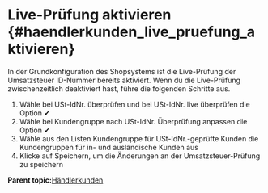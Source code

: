 # Live-Prüfung aktivieren {#haendlerkunden_live_pruefung_aktivieren}

In der Grundkonfiguration des Shopsystems ist die Live-Prüfung der Umsatzsteuer ID-Nummer bereits aktiviert. Wenn du die Live-Prüfung zwischenzeitlich deaktiviert hast, führe die folgenden Schritte aus.

1.  Wähle bei USt-IdNr. überprüfen und bei USt-IdNr. live überprüfen die Option ✔
2.  Wähle bei Kundengruppe nach USt-IdNr. Überprüfung anpassen die Option ✔
3.  Wähle aus den Listen Kundengruppe für USt-IdNr.-geprüfte Kunden die Kundengruppen für in- und ausländische Kunden aus
4.  Klicke auf Speichern, um die Änderungen an der Umsatzsteuer-Prüfung zu speichern

**Parent topic:**[Händlerkunden](12_2_Haendlerkunden.md)

